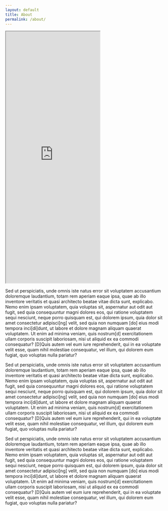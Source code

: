 ```yaml
---
layout: default
title: About
permalink: /about/
---
```

<iframe 
class="w-100" 
src="https://data.fitzmuseum.cam.ac.uk/uv.html#?manifest=https://api.fitz.ms/data-distributor/iiif/object-830/manifest&c=0&m=0&cv=0&config=https://data.fitzmuseum.cam.ac.uk/config.json&locales=en-GB:English (GB),cy-GB:Cymraeg,fr-FR:Français (FR),sv-SE:Svenska,xx-XX:English (GB) (xx-XX)&xywh=-2625,-1,9256,4764&r=0" 
allowfullscreen height="800"></iframe>

Sed ut perspiciatis, unde omnis iste natus error sit voluptatem accusantium doloremque laudantium, totam 
rem aperiam eaque ipsa, quae ab illo inventore veritatis et quasi architecto beatae vitae dicta sunt, explicabo. 
Nemo enim ipsam voluptatem, quia voluptas sit, aspernatur aut odit aut fugit, sed quia consequuntur magni dolores
eos, qui ratione voluptatem sequi nesciunt, neque porro quisquam est, qui dolorem ipsum, quia dolor sit amet 
consectetur adipisci[ng] velit, sed quia non numquam [do] eius modi tempora inci[di]dunt, ut labore et dolore 
magnam aliquam quaerat voluptatem. Ut enim ad minima veniam, quis nostrum[d] exercitationem ullam corporis 
suscipit laboriosam, nisi ut aliquid ex ea commodi consequatur? [D]Quis autem vel eum iure reprehenderit, qui 
in ea voluptate velit esse, quam nihil molestiae consequatur, vel illum, qui dolorem eum fugiat, quo voluptas 
nulla pariatur?

Sed ut perspiciatis, unde omnis iste natus error sit voluptatem accusantium doloremque laudantium, totam
rem aperiam eaque ipsa, quae ab illo inventore veritatis et quasi architecto beatae vitae dicta sunt, explicabo.
Nemo enim ipsam voluptatem, quia voluptas sit, aspernatur aut odit aut fugit, sed quia consequuntur magni dolores
eos, qui ratione voluptatem sequi nesciunt, neque porro quisquam est, qui dolorem ipsum, quia dolor sit amet
consectetur adipisci[ng] velit, sed quia non numquam [do] eius modi tempora inci[di]dunt, ut labore et dolore
magnam aliquam quaerat voluptatem. Ut enim ad minima veniam, quis nostrum[d] exercitationem ullam corporis
suscipit laboriosam, nisi ut aliquid ex ea commodi consequatur? [D]Quis autem vel eum iure reprehenderit, qui
in ea voluptate velit esse, quam nihil molestiae consequatur, vel illum, qui dolorem eum fugiat, quo voluptas
nulla pariatur?

Sed ut perspiciatis, unde omnis iste natus error sit voluptatem accusantium doloremque laudantium, totam
rem aperiam eaque ipsa, quae ab illo inventore veritatis et quasi architecto beatae vitae dicta sunt, explicabo.
Nemo enim ipsam voluptatem, quia voluptas sit, aspernatur aut odit aut fugit, sed quia consequuntur magni dolores
eos, qui ratione voluptatem sequi nesciunt, neque porro quisquam est, qui dolorem ipsum, quia dolor sit amet
consectetur adipisci[ng] velit, sed quia non numquam [do] eius modi tempora inci[di]dunt, ut labore et dolore
magnam aliquam quaerat voluptatem. Ut enim ad minima veniam, quis nostrum[d] exercitationem ullam corporis
suscipit laboriosam, nisi ut aliquid ex ea commodi consequatur? [D]Quis autem vel eum iure reprehenderit, qui
in ea voluptate velit esse, quam nihil molestiae consequatur, vel illum, qui dolorem eum fugiat, quo voluptas
nulla pariatur?